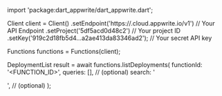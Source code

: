 import 'package:dart_appwrite/dart_appwrite.dart';

Client client = Client()
    .setEndpoint('https://<REGION>.cloud.appwrite.io/v1') // Your API Endpoint
    .setProject('5df5acd0d48c2') // Your project ID
    .setKey('919c2d18fb5d4...a2ae413da83346ad2'); // Your secret API key

Functions functions = Functions(client);

DeploymentList result = await functions.listDeployments(
    functionId: '<FUNCTION_ID>',
    queries: [], // (optional)
    search: '<SEARCH>', // (optional)
);
